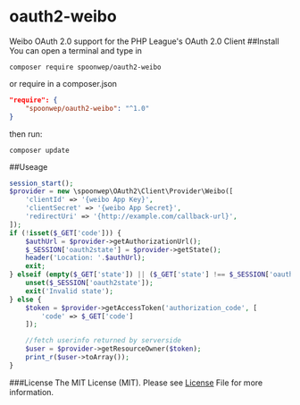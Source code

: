 # oauth2-weibo
Weibo OAuth 2.0 support for the PHP League's OAuth 2.0 Client
##Install
You can open a terminal and type in
```shell
composer require spoonwep/oauth2-weibo
```
or require in a composer.json
```json
"require": {
	"spoonwep/oauth2-weibo": "^1.0"
}
```
then run:
```shell
composer update
```
##Useage
```php
session_start();
$provider = new \spoonwep\OAuth2\Client\Provider\Weibo([
	'clientId' => '{weibo App Key}',
	'clientSecret' => '{weibo App Secret}',
	'redirectUri' => '{http://example.com/callback-url}',
]);
if (!isset($_GET['code'])) {
	$authUrl = $provider->getAuthorizationUrl();
	$_SESSION['oauth2state'] = $provider->getState();
	header('Location: '.$authUrl);
	exit;
} elseif (empty($_GET['state']) || ($_GET['state'] !== $_SESSION['oauth2state'])) {
	unset($_SESSION['oauth2state']);
	exit('Invalid state');
} else {
	$token = $provider->getAccessToken('authorization_code', [
		'code' => $_GET['code']
	]);

	//fetch userinfo returned by serverside
	$user = $provider->getResourceOwner($token);
	print_r($user->toArray());
}
```
###License
The MIT License (MIT). Please see [License](https://github.com/spoonwep/oauth2-weibo/blob/master/LICENSE.txt) File for more information.
